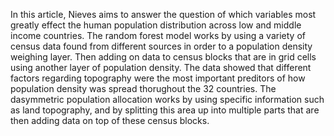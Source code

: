 In this article, Nieves aims to answer the question of which variables most greatly effect the human population distribution across low and middle income countries. The random forest model works by using a variety of census data found from different sources in order to a population density weighing layer. Then adding on data to census blocks that are in grid cells using another layer of population density. The data showed that different factors regarding topography were the most important preditors of how population density was spread thorughout the 32 countries. The dasymmetric population allocation works by using specific information such as land topography, and by splitting this area up into multiple parts that are then adding data on top of these census blocks. 

